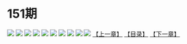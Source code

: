 # 151期
![](https://mao.mhtupian.com/uploads/img/7563/74818/001.jpg)
![](https://mao.mhtupian.com/uploads/img/7563/74818/002.jpg)
![](https://mao.mhtupian.com/uploads/img/7563/74818/003.jpg)
![](https://mao.mhtupian.com/uploads/img/7563/74818/004.jpg)
![](https://mao.mhtupian.com/uploads/img/7563/74818/005.jpg)
![](https://mao.mhtupian.com/uploads/img/7563/74818/006.jpg)
![](https://mao.mhtupian.com/uploads/img/7563/74818/007.jpg)
![](https://mao.mhtupian.com/uploads/img/7563/74818/008.jpg)
![](https://mao.mhtupian.com/uploads/img/7563/74818/009.jpg)
![](https://mao.mhtupian.com/uploads/img/7563/74818/010.jpg)
[【上一章】](./131.md)
[【目录】](./READMD.md)
[【下一章】](./133.md)
